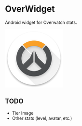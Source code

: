 # OverWidget
Android widget for Overwatch stats.

![launcher](/app/src/main/res/mipmap-xxxhdpi/ic_launcher.png)

## TODO
- Tier Image
- Other stats (level, avatar, etc.)
